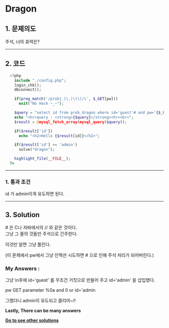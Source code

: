 # **Dragon**
## 1. 문제의도
주석, 너의 효력은?

----
## 2. 코드
```php
  <?php
    include "./config.php";
    login_chk();
    dbconnect();

    if(preg_match('/prob|_|\.|\(\)/i', $_GET[pw]))
      exit("No Hack ~_~");

    $query = "select id from prob_dragon where id='guest'# and pw='{$_GET[pw]}'";
    echo "<hr>query : <strong>{$query}</strong><hr><br>";
    $result = @mysql_fetch_array(mysql_query($query));

    if($result['id'])
      echo "<h2>Hello {$result[id]}</h2>";

    if($result['id'] == 'admin')
      solve("dragon");

    highlight_file(__FILE__);
  ?>
```
----

### 1. 통과 조건

id 가 admin이게 유도하면 된다.

----
## 3. Solution

\# 은 C나 자바에서의 // 와 같은 것이다.  
그냥 그 줄의 것들만 주석으로 간주한다.  

이것만 알면 그냥 풀린다.  

(이 문제에서 pw에서 그냥 인젝션 시도하면 # 으로 인해 주석 처리가 되어버린다.)

### My Answers :

그냥 \n후에 id='guest' 를 무조건 거짓으로 만들어 주고 id='admin' 을 삽입했다.  

pw GET parameter %0a and 0 or id='admin  

그랬더니 admin이 유도되고 클리어~!!  

**Lastly, There can be many answers**  

**[Go to see other solutions](https://github.com/moreal/WriteUp/blob/master/Wargame/Lord%20of%20SQL%20Injection/00.%20ReadMe.md)**

